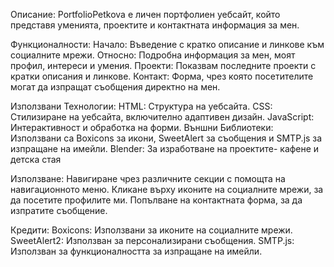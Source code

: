 Описание:
PortfolioPetkova е личен портфолиен уебсайт, който представя уменията, проектите и контактната информация за мен.

Функционалности:
Начало: Въведение с кратко описание и линкове към социалните мрежи.
Относно: Подробна информация за мен, моят профил, интереси и умения.
Проекти: Показвам последните проекти с  кратки описания и линкове.
Контакт: Форма, чрез която посетителите могат да изпращат съобщения директно на мен.

Използвани Технологии:
HTML: Структура на уебсайта.
CSS: Стилизиране на уебсайта, включително адаптивен дизайн.
JavaScript: Интерактивност и обработка на форми.
Външни Библиотеки: Използвани са Boxicons за икони, SweetAlert за съобщения и SMTP.js за изпращане на имейли.
Blender: За изработване на проектите- кафене и детска стая

Използване:
Навигиране чрез различните секции с помощта на навигационното меню.
Кликане върху иконите на социалните мрежи, за да посетите профилите ми.
Попълване на контактната форма, за да изпратите съобщение.

Кредити:
Boxicons: Използвани за иконите на социалните мрежи.
SweetAlert2: Използван за персонализирани съобщения.
SMTP.js: Използван за функционалността за изпращане на имейли.































